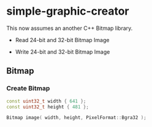 # simple-graphic-creator

This now assumes an another C++ Bitmap library.

* Read 24-bit and 32-bit Bitmap Image

* Write 24-bit and 32-bit Bitmap Image

## Bitmap



### Create Bitmap

```cpp
const uint32_t width { 641 };
const uint32_t height { 481 };

Bitmap image( width, height, PixelFormat::Bgra32 );
```